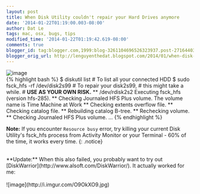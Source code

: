 ```yaml
---
layout: post
title: When Disk Utility couldn't repair your Hard Drives anymore
date: '2014-01-22T01:19:00.003-08:00'
author: Dat Le
tags: mac, osx, bugs, tips
modified_time: '2014-01-22T01:19:42.619-08:00'
comments: true
blogger_id: tag:blogger.com,1999:blog-3261104696526323937.post-2716440357855923636
blogger_orig_url: http://lenguyenthedat.blogspot.com/2014/01/when-disk-utility-couldnt-repair-your.html
---
```


![image](http://i.imgur.com/7nAIRMV.png)
<br>
{% highlight bash %}
$ diskutil list # To list all your connected HDD
$ sudo fsck_hfs -rf /dev/disk2s99 # To repair your disk2s99,
                                  # this might take a while.
                                  # **USE AS YOUR OWN RISK.**
** /dev/rdisk2s2
   Executing fsck_hfs (version hfs-285).
** Checking Journaled HFS Plus volume.
   The volume name is Time Machine at Work
** Checking extents overflow file.
** Checking catalog file.
** Rebuilding catalog B-tree.
** Rechecking volume.
** Checking Journaled HFS Plus volume.
...
{% endhighlight %}

**Note:** If you encounter `Resource busy` error, try killing your current Disk Utility's fsck_hfs process from Activity Monitor or your Terminal - 60% of the time, it works every time. 
{: .notice}

<br>
**Update:** When this also failed, you probably want to try out [DiskWarrior](http://www.alsoft.com/DiskWarrior/). It actually worked for me:
<br>
<br>
![image](http://i.imgur.com/O9OkXO9.jpg)
